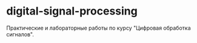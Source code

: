 # digital-signal-processing

Практические и лабораторные работы по курсу "Цифровая обработка сигналов".

